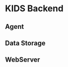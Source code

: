 <!--
 * @Date: 2024-06-09 19:15:54
 * @LastEditTime: 2024-06-15 15:20:59
 * @Description: 
-->
# KIDS Backend

## Agent

## Data Storage

## WebServer
